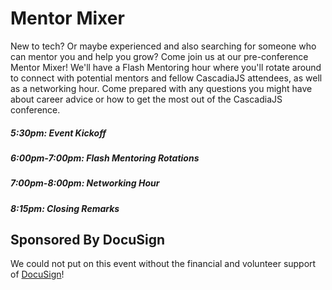 # Mentor Mixer

New to tech? Or maybe experienced and also searching for someone who can mentor you and help you grow? Come join us at our pre-conference Mentor Mixer! We'll have a Flash Mentoring hour where you'll rotate around to connect with potential mentors and fellow CascadiaJS attendees, as well as a networking hour. Come prepared with any questions you might have about career advice or how to get the most out of the CascadiaJS conference.

##### 5:30pm: Event Kickoff
##### 6:00pm-7:00pm: Flash Mentoring Rotations
##### 7:00pm-8:00pm: Networking Hour
##### 8:15pm: Closing Remarks

## Sponsored By DocuSign

We could not put on this event without the financial and volunteer support of [DocuSign](https://www.docusign.com/)!
